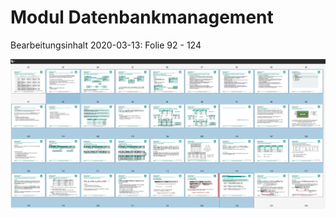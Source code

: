 # Modul Datenbankmanagement 

Bearbeitungsinhalt 2020-03-13: Folie 92 - 124

![2020 03 13 Fom Dbm Folien T O D O.Md](../pic/2020-03-13-fom-dbm-folien-TODO.md.png)

